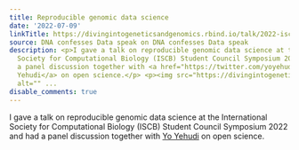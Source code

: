 ```yaml
---
title: Reproducible genomic data science
date: '2022-07-09'
linkTitle: https://divingintogeneticsandgenomics.rbind.io/talk/2022-iscb-reproducible/
source: DNA confesses Data speak on DNA confesses Data speak
description: <p>I gave a talk on reproducible genomic data science at the International
  Society for Computational Biology (ISCB) Student Council Symposium 2022 and had
  a panel discussion together with <a href="https://twitter.com/yoyehudi" target="_blank">Yo
  Yehudi</a> on open science.</p> <p><img src="https://divingintogeneticsandgenomics.rbind.io/img/SCS2022_talk.png"
  alt="" ...
disable_comments: true
---
```

<p>I gave a talk on reproducible genomic data science at the International Society for Computational Biology (ISCB) Student Council Symposium 2022 and had a panel discussion together with <a href="https://twitter.com/yoyehudi" target="_blank">Yo Yehudi</a> on open science.</p> <p><img src="https://divingintogeneticsandgenomics.rbind.io/img/SCS2022_talk.png" alt="" ...